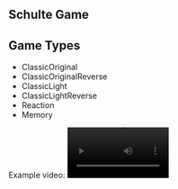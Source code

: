 ## Schulte Game

## Game Types

- ClassicOriginal
- ClassicOriginalReverse
- ClassicLight
- ClassicLightReverse
- Reaction
- Memory

Example video:
<video src='your URL here' width=180>
